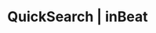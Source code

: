 ---
title: QuickSearch | inBeat
description: >-
  inBeat allows you to export campaigns in bulk, so that you can save numerous hours browsing through Instagram.
pagetitle: QuickSearch
palette: green
banner:
  show: false
header:
  title: Fastest influencer search tool
  subtitle: Instantly browse our database of millions of TikTok & Instagram influencers.
  image: /images/features-quicksearch.png
  cta:
      text: <span>Try it now</span> &#8212 it's free
      link: https://app.inbeat.co/get-started
sections:
  - title: Search engine with filtering
    image: /images/features-quicksearch-searchenginewithfiltering.png
    points:
    - title: Advanced filters
      text: You can filter by sex, location, language, follower count, engagement rate & more. 
    - title: Powerful search engine
      text: The QuickSearch works like search engine for influencers. Tweak it to find the perfect creators.
  - title: Create lists for export
    image: /images/features-quicksearch-createlistsforexport.png
    points:
    - title: Go in depth
      text: Carefully go through each influencer and add them one by one to your list. 
    - title: Bulk select 
      text: In a hurry? Build lists of hundreds of influencers in seconds with Bulk Select. 
whatwedo:
  title: Detailed Influencer statistics & analytics
  text: Our built-in influencer analytics tool allows you to know exactly who you’re working with. Gain insight on general Influencer performance & their past collaborations.
  video: influencer-statistics 
  cta:
    link: https://app.inbeat.co/get-started
    text: Try it now — it's free
---